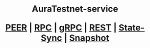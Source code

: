 <h1 align="center"> AuraTestnet-service
  
 [PEER]()   |   [RPC]()   |   [gRPC]()    |   [REST]()    |   [State-Sync]()   |   [Snapshot]()      
